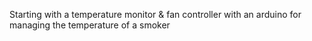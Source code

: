 Starting with a temperature monitor & fan controller with an arduino for managing the temperature of a smoker